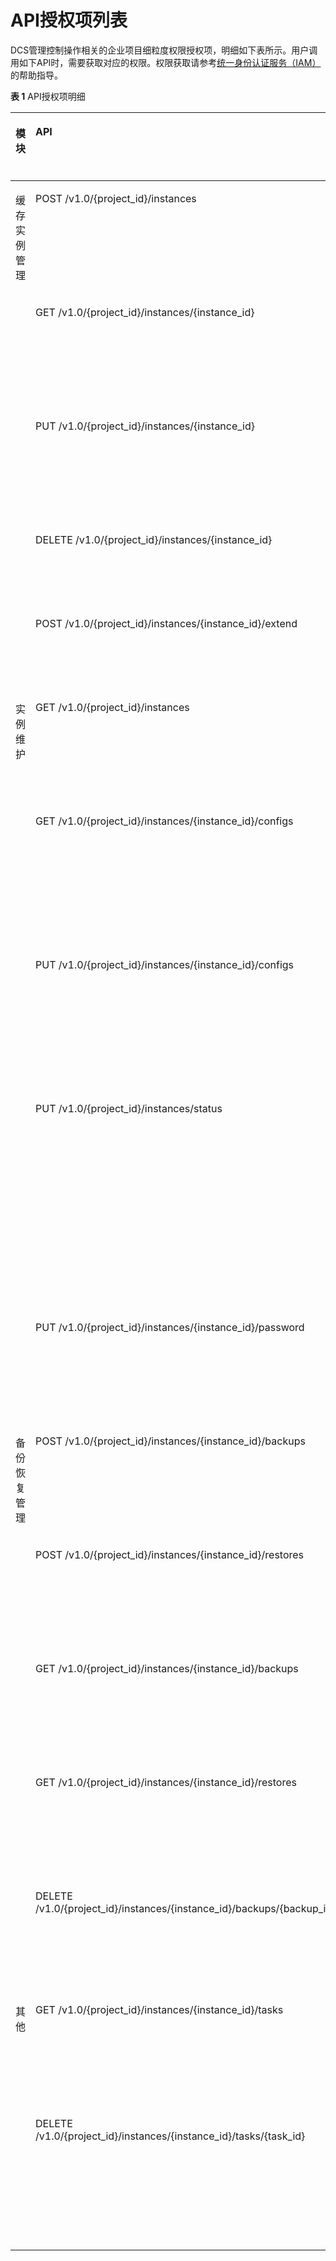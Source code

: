 # API授权项列表<a name="api-grant-policy"></a>

DCS管理控制操作相关的企业项目细粒度权限授权项，明细如下表所示。用户调用如下API时，需要获取对应的权限。权限获取请参考[统一身份认证服务（IAM）](https://support.huaweicloud.com/productdesc-iam/iam_01_0024.html)的帮助指导。

**表 1**  API授权项明细

<a name="table11274340112310"></a>
<table><thead align="left"><tr id="row172741640142312"><th class="cellrowborder" valign="top" width="15.690000000000001%" id="mcps1.2.5.1.1"><p id="p1570042013242"><a name="p1570042013242"></a><a name="p1570042013242"></a>模块</p>
</th>
<th class="cellrowborder" valign="top" width="38.190000000000005%" id="mcps1.2.5.1.2"><p id="p22751540142314"><a name="p22751540142314"></a><a name="p22751540142314"></a>API</p>
</th>
<th class="cellrowborder" valign="top" width="19.35%" id="mcps1.2.5.1.3"><p id="p1327544010234"><a name="p1327544010234"></a><a name="p1327544010234"></a>API功能</p>
</th>
<th class="cellrowborder" valign="top" width="26.77%" id="mcps1.2.5.1.4"><p id="p102751040102320"><a name="p102751040102320"></a><a name="p102751040102320"></a>授权项</p>
</th>
</tr>
</thead>
<tbody><tr id="row132751840142315"><td class="cellrowborder" rowspan="5" valign="top" width="15.690000000000001%" headers="mcps1.2.5.1.1 "><p id="p7275154032314"><a name="p7275154032314"></a><a name="p7275154032314"></a>缓存实例管理</p>
</td>
<td class="cellrowborder" valign="top" width="38.190000000000005%" headers="mcps1.2.5.1.2 "><p id="p1327511407237"><a name="p1327511407237"></a><a name="p1327511407237"></a>POST /v1.0/{project_id}/instances</p>
</td>
<td class="cellrowborder" valign="top" width="19.35%" headers="mcps1.2.5.1.3 "><p id="p1027517409233"><a name="p1027517409233"></a><a name="p1027517409233"></a>创建缓存实例</p>
</td>
<td class="cellrowborder" valign="top" width="26.77%" headers="mcps1.2.5.1.4 "><p id="p62755403237"><a name="p62755403237"></a><a name="p62755403237"></a>dcs:instance:create</p>
</td>
</tr>
<tr id="row1127517408235"><td class="cellrowborder" valign="top" headers="mcps1.2.5.1.1 "><p id="p1127594032316"><a name="p1127594032316"></a><a name="p1127594032316"></a>GET /v1.0/{project_id}/instances/{instance_id}</p>
</td>
<td class="cellrowborder" valign="top" headers="mcps1.2.5.1.2 "><p id="p8275340112319"><a name="p8275340112319"></a><a name="p8275340112319"></a>查询指定实例</p>
</td>
<td class="cellrowborder" valign="top" headers="mcps1.2.5.1.3 "><p id="p3275840172318"><a name="p3275840172318"></a><a name="p3275840172318"></a>dcs:instance:get</p>
</td>
</tr>
<tr id="row13275124052313"><td class="cellrowborder" valign="top" headers="mcps1.2.5.1.1 "><p id="p427584092310"><a name="p427584092310"></a><a name="p427584092310"></a>PUT /v1.0/{project_id}/instances/{instance_id}</p>
</td>
<td class="cellrowborder" valign="top" headers="mcps1.2.5.1.2 "><p id="p827513402234"><a name="p827513402234"></a><a name="p827513402234"></a>修改实例信息</p>
</td>
<td class="cellrowborder" valign="top" headers="mcps1.2.5.1.3 "><p id="p4275840152320"><a name="p4275840152320"></a><a name="p4275840152320"></a>dcs:instance:modify</p>
</td>
</tr>
<tr id="row18275154014237"><td class="cellrowborder" valign="top" headers="mcps1.2.5.1.1 "><p id="p1927554014232"><a name="p1927554014232"></a><a name="p1927554014232"></a>DELETE /v1.0/{project_id}/instances/{instance_id}</p>
</td>
<td class="cellrowborder" valign="top" headers="mcps1.2.5.1.2 "><p id="p4275144014234"><a name="p4275144014234"></a><a name="p4275144014234"></a>删除实例</p>
</td>
<td class="cellrowborder" valign="top" headers="mcps1.2.5.1.3 "><p id="p18275340142310"><a name="p18275340142310"></a><a name="p18275340142310"></a>dcs:instance:delete</p>
</td>
</tr>
<tr id="row1027510402232"><td class="cellrowborder" valign="top" headers="mcps1.2.5.1.1 "><p id="p32752402233"><a name="p32752402233"></a><a name="p32752402233"></a>POST /v1.0/{project_id}/instances/{instance_id}/extend</p>
</td>
<td class="cellrowborder" valign="top" headers="mcps1.2.5.1.2 "><p id="p12757406235"><a name="p12757406235"></a><a name="p12757406235"></a>扩容实例</p>
</td>
<td class="cellrowborder" valign="top" headers="mcps1.2.5.1.3 "><p id="p5275134062317"><a name="p5275134062317"></a><a name="p5275134062317"></a>dcs:instance:scale</p>
</td>
</tr>
<tr id="row72756407239"><td class="cellrowborder" rowspan="5" valign="top" width="15.690000000000001%" headers="mcps1.2.5.1.1 "><p id="p3275440112312"><a name="p3275440112312"></a><a name="p3275440112312"></a>实例维护</p>
</td>
<td class="cellrowborder" valign="top" width="38.190000000000005%" headers="mcps1.2.5.1.2 "><p id="p518010446237"><a name="p518010446237"></a><a name="p518010446237"></a>GET /v1.0/{project_id}/instances</p>
</td>
<td class="cellrowborder" valign="top" width="19.35%" headers="mcps1.2.5.1.3 "><p id="p627564012316"><a name="p627564012316"></a><a name="p627564012316"></a>查询实例列表</p>
</td>
<td class="cellrowborder" valign="top" width="26.77%" headers="mcps1.2.5.1.4 "><p id="p6275204011236"><a name="p6275204011236"></a><a name="p6275204011236"></a>dcs:instance:list</p>
</td>
</tr>
<tr id="row627584042310"><td class="cellrowborder" valign="top" headers="mcps1.2.5.1.1 "><p id="p4275740122320"><a name="p4275740122320"></a><a name="p4275740122320"></a>GET /v1.0/{project_id}/instances/{instance_id}/configs</p>
</td>
<td class="cellrowborder" valign="top" headers="mcps1.2.5.1.2 "><p id="p1627514010235"><a name="p1627514010235"></a><a name="p1627514010235"></a>查询实例配置信息</p>
</td>
<td class="cellrowborder" valign="top" headers="mcps1.2.5.1.3 "><p id="p10275124092317"><a name="p10275124092317"></a><a name="p10275124092317"></a>dcs:instance:getConfiguration</p>
</td>
</tr>
<tr id="row155430432232"><td class="cellrowborder" valign="top" headers="mcps1.2.5.1.1 "><p id="p1954494332316"><a name="p1954494332316"></a><a name="p1954494332316"></a>PUT /v1.0/{project_id}/instances/{instance_id}/configs</p>
</td>
<td class="cellrowborder" valign="top" headers="mcps1.2.5.1.2 "><p id="p17544174322316"><a name="p17544174322316"></a><a name="p17544174322316"></a>修改实例配置信息</p>
</td>
<td class="cellrowborder" valign="top" headers="mcps1.2.5.1.3 "><p id="p3544174319238"><a name="p3544174319238"></a><a name="p3544174319238"></a>dcs:instance:modifyConfigureation</p>
</td>
</tr>
<tr id="row108626437233"><td class="cellrowborder" valign="top" headers="mcps1.2.5.1.1 "><p id="p18862743192315"><a name="p18862743192315"></a><a name="p18862743192315"></a>PUT /v1.0/{project_id}/instances/status</p>
</td>
<td class="cellrowborder" valign="top" headers="mcps1.2.5.1.2 "><p id="p161874793613"><a name="p161874793613"></a><a name="p161874793613"></a>启动/停止/重启实例或清空数据</p>
</td>
<td class="cellrowborder" valign="top" headers="mcps1.2.5.1.3 "><p id="p1786224312310"><a name="p1786224312310"></a><a name="p1786224312310"></a>dcs:instance:modifyStatus</p>
</td>
</tr>
<tr id="row1016184432319"><td class="cellrowborder" valign="top" headers="mcps1.2.5.1.1 "><p id="p01654482310"><a name="p01654482310"></a><a name="p01654482310"></a>PUT /v1.0/{project_id}/instances/{instance_id}/password</p>
</td>
<td class="cellrowborder" valign="top" headers="mcps1.2.5.1.2 "><p id="p1116104422312"><a name="p1116104422312"></a><a name="p1116104422312"></a>修改实例密码</p>
</td>
<td class="cellrowborder" valign="top" headers="mcps1.2.5.1.3 "><p id="p11618447232"><a name="p11618447232"></a><a name="p11618447232"></a>dcs:instance:modifyAuthInfo</p>
</td>
</tr>
<tr id="row0325144112317"><td class="cellrowborder" rowspan="5" valign="top" width="15.690000000000001%" headers="mcps1.2.5.1.1 "><p id="p878685415412"><a name="p878685415412"></a><a name="p878685415412"></a>备份恢复管理</p>
</td>
<td class="cellrowborder" valign="top" width="38.190000000000005%" headers="mcps1.2.5.1.2 "><p id="p1432684411231"><a name="p1432684411231"></a><a name="p1432684411231"></a>POST /v1.0/{project_id}/instances/{instance_id}/backups</p>
</td>
<td class="cellrowborder" valign="top" width="19.35%" headers="mcps1.2.5.1.3 "><p id="p3326124418230"><a name="p3326124418230"></a><a name="p3326124418230"></a>备份实例数据</p>
</td>
<td class="cellrowborder" valign="top" width="26.77%" headers="mcps1.2.5.1.4 "><p id="p0326124402311"><a name="p0326124402311"></a><a name="p0326124402311"></a>dcs:instance:backupData</p>
</td>
</tr>
<tr id="row114777445232"><td class="cellrowborder" valign="top" headers="mcps1.2.5.1.1 "><p id="p194777441230"><a name="p194777441230"></a><a name="p194777441230"></a>POST /v1.0/{project_id}/instances/{instance_id}/restores</p>
</td>
<td class="cellrowborder" valign="top" headers="mcps1.2.5.1.2 "><p id="p1847724418236"><a name="p1847724418236"></a><a name="p1847724418236"></a>恢复实例数据</p>
</td>
<td class="cellrowborder" valign="top" headers="mcps1.2.5.1.3 "><p id="p2477344182312"><a name="p2477344182312"></a><a name="p2477344182312"></a>dcs:instance:restoreData</p>
</td>
</tr>
<tr id="row6632044102314"><td class="cellrowborder" valign="top" headers="mcps1.2.5.1.1 "><p id="p1263224412239"><a name="p1263224412239"></a><a name="p1263224412239"></a>GET /v1.0/{project_id}/instances/{instance_id}/backups</p>
</td>
<td class="cellrowborder" valign="top" headers="mcps1.2.5.1.2 "><p id="p1063204492311"><a name="p1063204492311"></a><a name="p1063204492311"></a>查询备份任务</p>
</td>
<td class="cellrowborder" valign="top" headers="mcps1.2.5.1.3 "><p id="p16632344182311"><a name="p16632344182311"></a><a name="p16632344182311"></a>dcs:instance:getDataBackupLog</p>
</td>
</tr>
<tr id="row278814441234"><td class="cellrowborder" valign="top" headers="mcps1.2.5.1.1 "><p id="p14788174415235"><a name="p14788174415235"></a><a name="p14788174415235"></a>GET /v1.0/{project_id}/instances/{instance_id}/restores</p>
</td>
<td class="cellrowborder" valign="top" headers="mcps1.2.5.1.2 "><p id="p6788154415238"><a name="p6788154415238"></a><a name="p6788154415238"></a>查询恢复任务</p>
</td>
<td class="cellrowborder" valign="top" headers="mcps1.2.5.1.3 "><p id="p9788114422312"><a name="p9788114422312"></a><a name="p9788114422312"></a>dcs:instance:getDataRestoreLog</p>
</td>
</tr>
<tr id="row119293445235"><td class="cellrowborder" valign="top" headers="mcps1.2.5.1.1 "><p id="p7929184412313"><a name="p7929184412313"></a><a name="p7929184412313"></a>DELETE /v1.0/{project_id}/instances/{instance_id}/backups/{backup_id}</p>
</td>
<td class="cellrowborder" valign="top" headers="mcps1.2.5.1.2 "><p id="p16929204442315"><a name="p16929204442315"></a><a name="p16929204442315"></a>删除备份文件</p>
</td>
<td class="cellrowborder" valign="top" headers="mcps1.2.5.1.3 "><p id="p2929744182310"><a name="p2929744182310"></a><a name="p2929744182310"></a>dcs:instance:deleteDataBackupFile</p>
</td>
</tr>
<tr id="row6819452233"><td class="cellrowborder" rowspan="2" valign="top" width="15.690000000000001%" headers="mcps1.2.5.1.1 "><p id="p1428618132421"><a name="p1428618132421"></a><a name="p1428618132421"></a>其他</p>
</td>
<td class="cellrowborder" valign="top" width="38.190000000000005%" headers="mcps1.2.5.1.2 "><p id="p20811945142314"><a name="p20811945142314"></a><a name="p20811945142314"></a>GET /v1.0/{project_id}/instances/{instance_id}/tasks</p>
</td>
<td class="cellrowborder" valign="top" width="19.35%" headers="mcps1.2.5.1.3 "><p id="p5815451231"><a name="p5815451231"></a><a name="p5815451231"></a>查询后台任务</p>
</td>
<td class="cellrowborder" valign="top" width="26.77%" headers="mcps1.2.5.1.4 "><p id="p17812451239"><a name="p17812451239"></a><a name="p17812451239"></a>dcs:instance:getBackgroundTask</p>
</td>
</tr>
<tr id="row1922424512238"><td class="cellrowborder" valign="top" headers="mcps1.2.5.1.1 "><p id="p2022434532313"><a name="p2022434532313"></a><a name="p2022434532313"></a>DELETE /v1.0/{project_id}/instances/{instance_id}/tasks/{task_id}</p>
</td>
<td class="cellrowborder" valign="top" headers="mcps1.2.5.1.2 "><p id="p172241445132310"><a name="p172241445132310"></a><a name="p172241445132310"></a>删除实例后台任务</p>
</td>
<td class="cellrowborder" valign="top" headers="mcps1.2.5.1.3 "><p id="p1422424512310"><a name="p1422424512310"></a><a name="p1422424512310"></a>dcs:instance:deleteBackgroundTask</p>
</td>
</tr>
</tbody>
</table>

